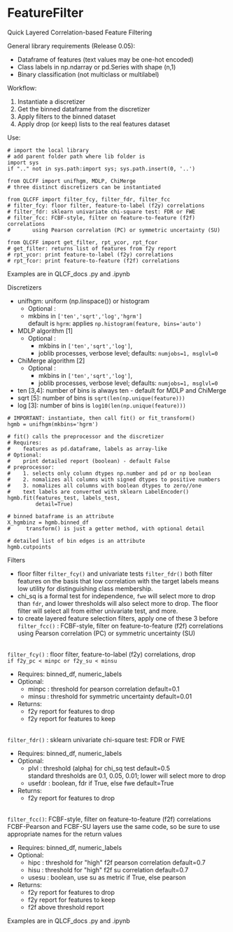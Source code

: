 # FeatureFilter
Quick Layered Correlation-based Feature Filtering

General library requirements (Release 0.05):
* Dataframe of features (text values may be one-hot encoded)
* Class labels in np.ndarray or pd.Series with shape (n,1)
* Binary classification (not multiclass or multilabel)

Workflow:
1. Instantiate a discretizer
2. Get the binned dataframe from the discretizer
3. Apply filters to the binned dataset
4. Apply drop (or keep) lists to the real features dataset

Use: 
```
# import the local library
# add parent folder path where lib folder is
import sys
if ".." not in sys.path:import sys; sys.path.insert(0, '..') 

from QLCFF import unifhgm, MDLP, ChiMerge
# three distinct discretizers can be instantiated

from QLCFF import filter_fcy, filter_fdr, filter_fcc
# filter_fcy: floor filter, feature-to-label (f2y) correlations  
# filter_fdr: sklearn univariate chi-square test: FDR or FWE
# filter_fcc: FCBF-style, filter on feature-to-feature (f2f) correlations
#       using Pearson correlation (PC) or symmetric uncertainty (SU)

from QLCFF import get_filter, rpt_ycor, rpt_fcor
# get_filter: returns list of features from f2y report
# rpt_ycor: print feature-to-label (f2y) correlations 
# rpt_fcor: print feature-to-feature (f2f) correlations
```
Examples are in QLCF_docs .py and .ipynb

Discretizers
* unifhgm: uniform (np.linspace()) or histogram<br>
  - Optional : 
  - mkbins in `['ten','sqrt','log','hgrm']`<br>
  default is `hgrm`: applies `np.histogram(feature, bins='auto')`
* MDLP algorithm  [1]<br>
  - Optional : 
    - mkbins in `['ten','sqrt','log']`, 
    - joblib processes, verbose level; defaults: `numjobs=1, msglvl=0` 
* ChiMerge algorithm  [2]<br>
  - Optional : 
    - mkbins in `['ten','sqrt','log']`, 
    - joblib processes, verbose level; defaults: `numjobs=1, msglvl=0` 
* ten [3,4]:  number of bins is always ten - default for MDLP and ChiMerge
* sqrt [5]: number of bins is `sqrt(len(np.unique(feature)))`
* log [3]:  number of bins is `log10(len(np.unique(feature)))`
```
# IMPORTANT: instantiate, then call fit() or fit_transform()
hgmb = unifhgm(mkbins='hgrm')

# fit() calls the preprocessor and the discretizer
# Requires:
#    features as pd.dataframe, labels as array-like
# Optional:
#    print detailed report (boolean) - default False
# preprocessor:
#    1. selects only column dtypes np.number and pd or np boolean
#    2. nomalizes all columns with signed dtypes to positive numbers
#    3. nomalizes all columns with boolean dtypes to zero//one
#    text labels are converted with sklearn LabelEncoder()
hgmb.fit(features_test, labels_test,
         detail=True)
         
# binned bataframe is an attribute
X_hgmbinz = hgmb.binned_df
#     transform() is just a getter method, with optional detail

# detailed list of bin edges is an attribute
hgmb.cutpoints
```
Filters
* floor filter `filter_fcy()` and univariate tests `filter_fdr()` both filter features on the basis that low correlation with the target labels means low utility for distinguishing class membership. 
* chi_sq is a formal test for independence, `fwe` will select more to drop than `fdr`, and lower thresholds will also  select more to drop. The floor filter will select all from either univariate test, and more.
* to create layered feature selection filters, apply one of these 3 before<br>
`filter_fcc()` : FCBF-style, filter on feature-to-feature (f2f) correlations<br>using Pearson correlation (PC) or symmetric uncertainty (SU)

<br>`filter_fcy()` : floor filter, feature-to-label (f2y) correlations, drop<br>
`if f2y_pc < minpc or f2y_su < minsu`
* Requires: binned_df, numeric_labels
* Optional:
  - minpc : threshold for pearson correlation    default=0.1
  - minsu : threshold for symmetric uncertainty  default=0.01 
* Returns: 
  - f2y report for features to drop
  - f2y report for features to keep

<br>`filter_fdr()` : sklearn univariate chi-square test: FDR or FWE
* Requires: binned_df, numeric_labels
* Optional:
  - plvl : threshold (alpha) for chi_sq test  default=0.5<br>
standard thresholds are 0.1, 0.05, 0.01; lower will select more to drop
  - usefdr : boolean, fdr if True, else fwe   default=True
* Returns: 
  - f2y report for features to drop

<br>`filter_fcc()`: FCBF-style, filter on feature-to-feature (f2f) correlations<br>
FCBF-Pearson and FCBF-SU layers use the same code, so be sure to use appropriate names for the return values
* Requires: binned_df, numeric_labels
* Optional:
  - hipc : threshold for "high" f2f pearson correlation  default=0.7
  - hisu : threshold for "high" f2f su correlation       default=0.7
  - usesu : boolean, use su as metric if True, else pearson
* Returns: 
  - f2y report for features to drop
  - f2y report for features to keep
  - f2f above threshold report

Examples are in QLCF_docs .py and .ipynb
